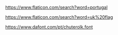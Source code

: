 https://www.flaticon.com/search?word=portugal

https://www.flaticon.com/search?word=uk%20flag

https://www.dafont.com/pt/chuterolk.font